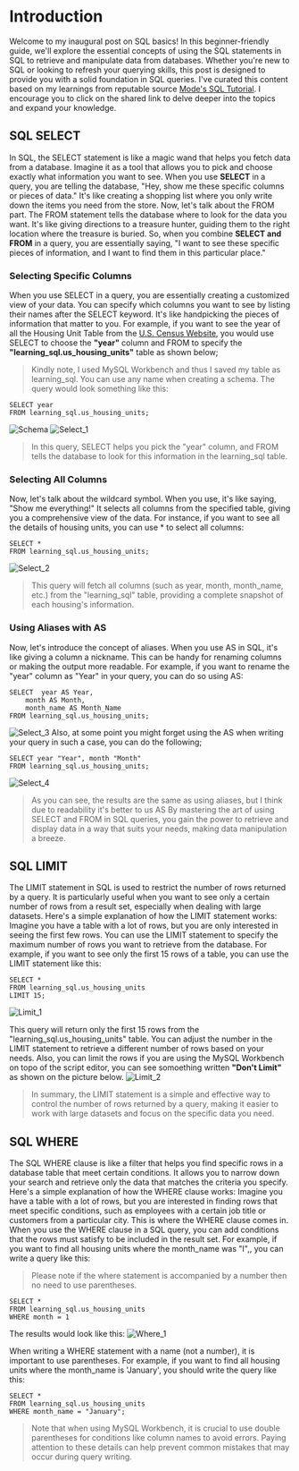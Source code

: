 # Introduction
Welcome to my inaugural post on SQL basics! In this beginner-friendly guide, we'll explore the essential concepts of using the SQL statements in SQL to retrieve and manipulate data from databases. Whether you're new to SQL or looking to refresh your querying skills, this post is designed to provide you with a solid foundation in SQL queries. 
I've curated this content based on my learnings from reputable source [Mode's SQL Tutorial](https://mode.com/sql-tutorial). I encourage you to click on the shared link to delve deeper into the topics and expand your knowledge.
## SQL SELECT
In SQL, the SELECT statement is like a magic wand that helps you fetch data from a database. Imagine it as a tool that allows you to pick and choose exactly what information you want to see. When you use **SELECT** in a query, you are telling the database, "Hey, show me these specific columns or pieces of data." It's like creating a shopping list where you only write down the items you need from the store. Now, let's talk about the FROM part. The FROM statement tells the database where to look for the data you want. It's like giving directions to a treasure hunter, guiding them to the right location where the treasure is buried. So, when you combine **SELECT and FROM** in a query, you are essentially saying, "I want to see these specific pieces of information, and I want to find them in this particular place."
### Selecting Specific Columns
When you use SELECT in a query, you are essentially creating a customized view of your data. You can specify which columns you want to see by listing their names after the SELECT keyword. It's like handpicking the pieces of information that matter to you. For example, if you want to see the year of all the Housing Unit Table from the [U.S. Census Website](https://www.census.gov/econ/currentdata/), you would use SELECT to choose the **"year"** column and FROM to specify the **"learning_sql.us_housing_units"** table as shown below;
> Kindly note, I used MySQL Workbench and thus I saved my table as learning_sql. You can use any name when creating a schema.
The query would look something like this:
```
SELECT year
FROM learning_sql.us_housing_units;
```
![Schema](https://github.com/elizabethwanjiku703/Mastering-the-Basics-A-Guide-to-Understanding-SQL/blob/main/Schema.JPG)
![Select_1](https://github.com/elizabethwanjiku703/Mastering-the-Basics-A-Guide-to-Understanding-SQL/blob/main/Select_1.JPG)
> In this query, SELECT helps you pick the "year" column, and FROM tells the database to look for this information in the learning_sql table.
### Selecting All Columns
Now, let's talk about the wildcard symbol. When you use, it's like saying, "Show me everything!" It selects all columns from the specified table, giving you a comprehensive view of the data. For instance, if you want to see all the details of housing units, you can use * to select all columns:
```
SELECT *
FROM learning_sql.us_housing_units;
```
![Select_2](https://github.com/elizabethwanjiku703/Mastering-the-Basics-A-Guide-to-Understanding-SQL/blob/main/Select_2.JPG)
> This query will fetch all columns (such as year, month, month_name, etc.) from the "learning_sql" table, providing a complete snapshot of each housing's information.
### Using Aliases with AS
Now, let's introduce the concept of aliases. When you use AS in SQL, it's like giving a column a nickname. This can be handy for renaming columns or making the output more readable. For example, if you want to rename the "year" column as "Year" in your query, you can do so using AS:
```
SELECT	year AS Year, 
	month AS Month, 
	month_name AS Month_Name
FROM learning_sql.us_housing_units;
```
![Select_3](https://github.com/elizabethwanjiku703/Mastering-the-Basics-A-Guide-to-Understanding-SQL/blob/main/Select_3.JPG)
Also, at some point you might forget using the AS when writing your query in such a case, you can do the following;
```
SELECT year "Year", month "Month"
FROM learning_sql.us_housing_units;
```
![Select_4](https://github.com/elizabethwanjiku703/Mastering-the-Basics-A-Guide-to-Understanding-SQL/blob/main/Select_4.JPG)
> As you can see, the results are the same as using aliases, but I think due to readability it's better to us AS
By mastering the art of using SELECT and FROM in SQL queries, you gain the power to retrieve and display data in a way that suits your needs, making data manipulation a breeze.

## SQL LIMIT
The LIMIT statement in SQL is used to restrict the number of rows returned by a query. It is particularly useful when you want to see only a certain number of rows from a result set, especially when dealing with large datasets. Here's a simple explanation of how the LIMIT statement works:
Imagine you have a table with a lot of rows, but you are only interested in seeing the first few rows. You can use the LIMIT statement to specify the maximum number of rows you want to retrieve from the database.
For example, if you want to see only the first 15 rows of a table, you can use the LIMIT statement like this:
```
SELECT * 
FROM learning_sql.us_housing_units
LIMIT 15;
```
![Limit_1](https://github.com/elizabethwanjiku703/Mastering-the-Basics-A-Guide-to-Understanding-SQL/blob/main/Limit_1.JPG)

This query will return only the first 15 rows from the "learning_sql.us_housing_units" table. You can adjust the number in the LIMIT statement to retrieve a different number of rows based on your needs.
Also, you can limit the rows if you are using the MySQL Workbench on topo of the script editor, you can see somoething written **"Don't Limit"** as shown on the picture below. 
![Limit_2](https://github.com/elizabethwanjiku703/Mastering-the-Basics-A-Guide-to-Understanding-SQL/blob/main/Limit_2.jpg)
> In summary, the LIMIT statement is a simple and effective way to control the number of rows returned by a query, making it easier to work with large datasets and focus on the specific data you need.

## SQL WHERE
The SQL WHERE clause is like a filter that helps you find specific rows in a database table that meet certain conditions. It allows you to narrow down your search and retrieve only the data that matches the criteria you specify.
Here's a simple explanation of how the WHERE clause works:
Imagine you have a table with a lot of rows, but you are interested in finding rows that meet specific conditions, such as employees with a certain job title or customers from a particular city. This is where the WHERE clause comes in. When you use the WHERE clause in a SQL query, you can add conditions that the rows must satisfy to be included in the result set. For example, if you want to find all housing units where the month_name was "I",, you can write a query like this:
> Please note if the where statement is accompanied by a number then no need to use parentheses. 
```
SELECT *
FROM learning_sql.us_housing_units
WHERE month = 1
```
The results would look like this:
![Where_1](https://github.com/elizabethwanjiku703/Mastering-the-Basics-A-Guide-to-Understanding-SQL/blob/main/Where_1.JPG)

When writing a WHERE statement with a name (not a number), it is important to use parentheses. For example, if you want to find all housing units where the month_name is 'January', you should write the query like this:
```
SELECT *
FROM learning_sql.us_housing_units
WHERE month_name = "January";
```
> Note that when using MySQL Workbench, it is crucial to use double parentheses for conditions like column names to avoid errors. Paying attention to these details can help prevent common mistakes that may occur during query writing. 
